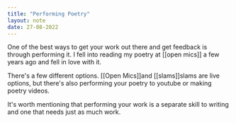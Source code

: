 ```yaml
---
title: "Performing Poetry"
layout: note
date: 27-08-2022
---
```


One of the best ways to get your work out there and get feedback is through performing it. I fell into reading my poetry at [[open mics]] a few years ago and fell in love with it.

There's a few different options. [[Open Mics]]and [[slams]]slams</a> are live options, but there's also performing your poetry to youtube or making poetry videos.

It's worth mentioning that performing your work is a separate skill to writing and one that needs just as much work.
